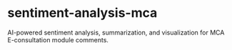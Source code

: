# sentiment-analysis-mca
AI-powered sentiment analysis, summarization, and visualization for MCA E-consultation module comments.
